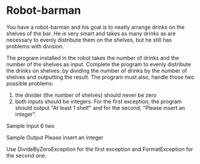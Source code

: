 # Robot-barman
You have a robot-barman and his goal is to neatly arrange drinks on the shelves of the bar. He is very smart and takes as many drinks as are necessary to evenly distribute them on the shelves, but he still has problems with division.

The program installed in the robot takes the number of drinks and the number of the shelves as input.
Complete the program to evenly distribute the drinks on shelves: by dividing the number of drinks by the number of shelves and outputting the result.
The program must also, handle those two possible problems:
1. the divider (the number of shelves) should never be zero
2. both inputs should be integers.
For the first exception, the program should output "At least 1 shelf" and for the second, "Please insert an integer".

Sample Input
6
two

Sample Output
Please insert an integer

Use DivideByZeroException for the first exception and FormatException for the second one.
